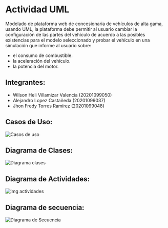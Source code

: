 # Actividad UML

Modelado de plataforma web de concesionaria de vehículos de alta gama, usando UML, la plataforma debe permitir al usuario cambiar la configuración de las partes del vehículo de acuerdo a las posibles existencias para el modelo seleccionado y probar el vehículo en una simulación que informe al usuario sobre:
- el consumo de combustible.
- la aceleración del vehículo.
- la potencia del motor.

## Integrantes:

- Wilson Heli Villamizar Valencia (20201099050) 
- Alejandro Lopez Castañeda       (20201099037)
- Jhon Fredy Torres Ramírez       (20201099048)

## Casos de Uso:

![Casos de uso](https://user-images.githubusercontent.com/15526824/77363865-7a371500-6d21-11ea-882c-f0c566c958f7.jpg)

## Diagrama de Clases:

![Diagrama clases](https://user-images.githubusercontent.com/15526824/77369096-bf604480-6d2b-11ea-937c-07610cc15a85.jpg)

## Diagrama de Actividades:

![img actividades](https://user-images.githubusercontent.com/15526824/77834500-193d8180-7113-11ea-9e5f-42392ad81b62.jpg)

## Diagrama de secuencia:

![Diagrama de Secuencia](https://user-images.githubusercontent.com/42079368/77378573-4caf9300-6d44-11ea-9e91-c08e6151f78d.jpg)
